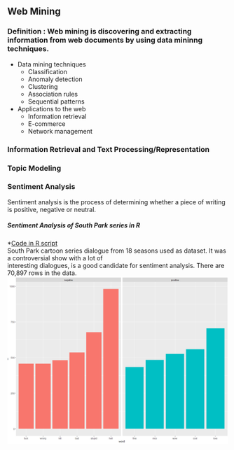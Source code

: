 ## Web Mining  
### Definition : Web mining is discovering and extracting information from web documents by using data mininng techniques.  
*   Data mining techniques
    *   Classification
    *   Anomaly detection
    *   Clustering
    *   Association rules
    *   Sequential patterns  
*   Applications to the web  
    *   Information retrieval
    *   E-commerce
    *   Network management  
    
### Information Retrieval and Text Processing/Representation  
  
### Topic Modeling  
    
### Sentiment Analysis  
Sentiment analysis is the process of determining whether a piece of writing is positive, negative or neutral.  
##### Sentiment Analysis of South Park series in R  
*[Code in R script](/Sentiment_analysis.r)  
South Park cartoon series dialogue from 18 seasons used as dataset. It was a controversial show with a lot of  
interesting dialogues, is a good candidate for sentiment analysis. There are 70,897 rows in the data.  
 ![Visulization of positive and negative words with wordclouds](/images/posnegwords.png)

